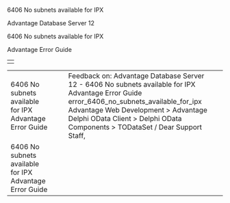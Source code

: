 6406 No subnets available for IPX




Advantage Database Server 12  

6406 No subnets available for IPX

Advantage Error Guide

|  |
| --- |
|  |

|  |  |  |  |  |
| --- | --- | --- | --- | --- |
| 6406 No subnets available for IPX  Advantage Error Guide |  |  | Feedback on: Advantage Database Server 12 - 6406 No subnets available for IPX Advantage Error Guide error\_6406\_no\_subnets\_available\_for\_ipx Advantage Web Development > Advantage Delphi OData Client > Delphi OData Components > TODataSet / Dear Support Staff, |  |
| 6406 No subnets available for IPX  Advantage Error Guide |  |  |  |  |